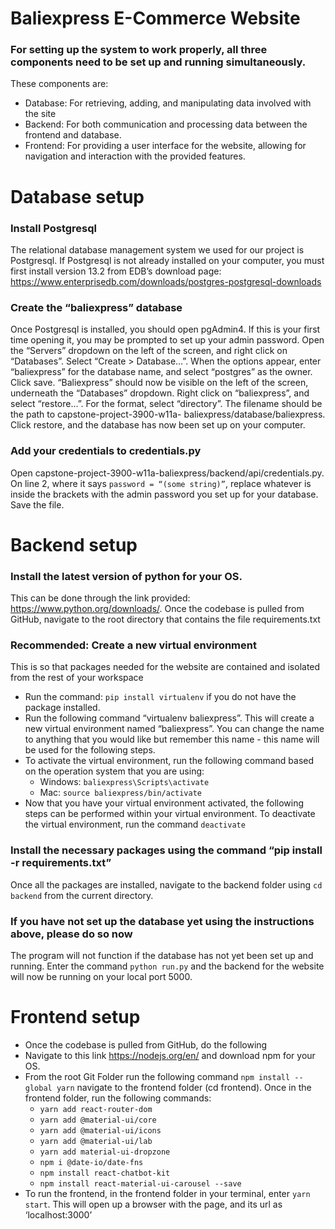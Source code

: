 # Baliexpress E-Commerce Website

### For setting up the system to work properly, all three components need to be set up and running simultaneously. 

These components are:
  - Database: For retrieving, adding, and manipulating data involved with the site
  - Backend: For both communication and processing data between the frontend and database.
  - Frontend: For providing a user interface for the website, allowing for navigation and interaction with the provided features.


Database setup
==============
 ### Install Postgresql
The relational database management system we used for our project is Postgresql. If Postgresql is not already installed on your computer, you must first install version          13.2 from EDB’s download page: https://www.enterprisedb.com/downloads/postgres-postgresql-downloads

### Create the “baliexpress” database 
Once Postgresql is installed, you should open pgAdmin4. If this is your first time opening it, you may be prompted to set up your admin password. Open the “Servers”              dropdown on the left of the screen, and right click on “Databases”. Select “Create > Database…”. When the options appear, enter “baliexpress” for the database name, and          select “postgres” as the owner. Click save. “Baliexpress” should now be visible on the left of the screen, underneath the “Databases” dropdown. Right click on                    “baliexpress”, and select “restore…”. For the format, select “directory”. The filename should be the path to capstone-project-3900-w11a-                                          baliexpress/database/baliexpress. Click restore, and the database has now been set up on your computer. 

### Add your credentials to credentials.py
Open capstone-project-3900-w11a-baliexpress/backend/api/credentials.py. On line 2, where it says `password = “(some string)”`, replace whatever is inside the brackets with         the admin password you set up for your database. Save the file.


Backend setup
=============
### Install the latest version of python for your OS. 
This can be done through the link provided: https://www.python.org/downloads/.
Once the codebase is pulled from GitHub, navigate to the root directory that contains the file requirements.txt

### Recommended: Create a new virtual environment
This is so that packages needed for the website are contained and isolated from the rest of your workspace
  - Run the command: `pip install virtualenv` if you do not have the package installed.
  - Run the following command “virtualenv baliexpress”. This will create a new virtual environment named “baliexpress”. You can change the name to anything that you would            like but remember this name - this name will be used for the following steps.
  - To activate the virtual environment, run the following command based on the operation system that you are using:
    - Windows: `baliexpress\Scripts\activate`
    - Mac: `source baliexpress/bin/activate`
  - Now that you have your virtual environment activated, the following steps can be performed within your virtual environment. To deactivate the virtual environment, run            the command `deactivate`

### Install the necessary packages using the command “pip install -r requirements.txt”
Once all the packages are installed, navigate to the backend folder using `cd backend` from the current directory.

### If you have not set up the database yet using the instructions above, please do so now 
The program will not function if the database has not yet been set up and running.
Enter the command `python run.py` and the backend for the website will now be running on your local port 5000.


Frontend setup
==============
  - Once the codebase is pulled from GitHub, do the following
  - Navigate to this link https://nodejs.org/en/  and download npm for your OS.
  - From the root Git Folder run the following command `npm install --global yarn`
    navigate to the frontend folder (cd frontend). Once in the frontend folder, run the following commands: 
      - `yarn add react-router-dom`
      - `yarn add @material-ui/core`
      - `yarn add @material-ui/icons`
      - `yarn add @material-ui/lab`
      - `yarn add material-ui-dropzone`
      - `npm i @date-io/date-fns`
      - `npm install react-chatbot-kit`
      - `npm install react-material-ui-carousel --save`
  - To run the frontend, in the frontend folder in your terminal, enter `yarn start`. This will open up a browser with the page, and its url as ‘localhost:3000’
